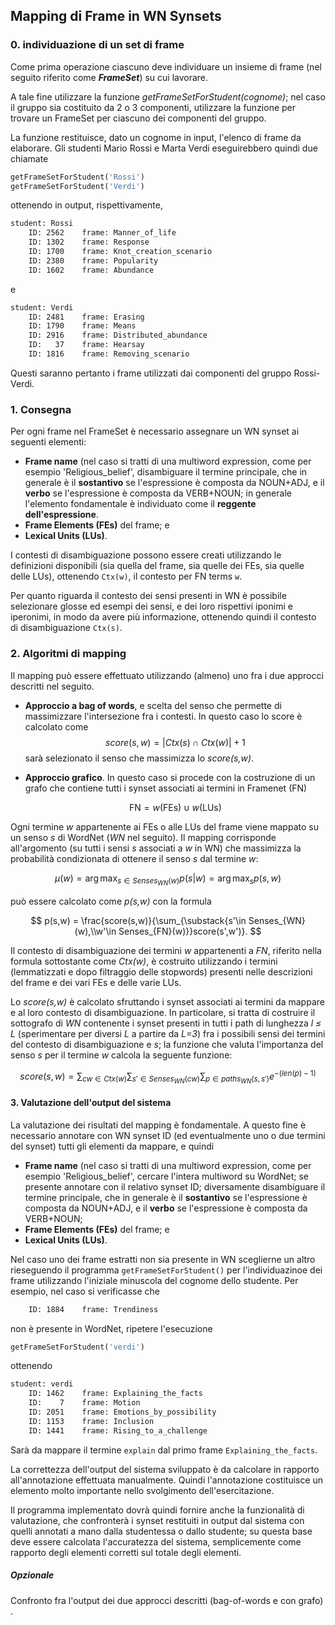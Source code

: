 ## Mapping di Frame in WN Synsets

### 0. individuazione di un set di frame

Come prima operazione ciascuno deve individuare un insieme  di frame (nel seguito riferito come ***FrameSet***) su cui lavorare.

A tale fine utilizzare la funzione *getFrameSetForStudent(cognome)*; nel caso il gruppo sia costituito da 2 o 3 componenti, utilizzare la funzione per trovare un FrameSet per ciascuno dei componenti del gruppo. 

La funzione restituisce, dato un cognome in input, l'elenco di frame da elaborare. Gli studenti Mario Rossi e Marta Verdi eseguirebbero quindi due chiamate

```python
getFrameSetForStudent('Rossi')
getFrameSetForStudent('Verdi')
```

ottenendo in output, rispettivamente,

```reStructuredText
student: Rossi
	ID: 2562	frame: Manner_of_life
	ID: 1302	frame: Response
	ID: 1700	frame: Knot_creation_scenario
	ID: 2380	frame: Popularity
	ID: 1602	frame: Abundance
```

e

```reStructuredText
student: Verdi
	ID: 2481	frame: Erasing
	ID: 1790	frame: Means
	ID: 2916	frame: Distributed_abundance
	ID:   37	frame: Hearsay
	ID: 1816	frame: Removing_scenario
```

Questi saranno pertanto i frame utilizzati dai componenti del gruppo Rossi-Verdi.



### 1. Consegna

Per ogni frame nel FrameSet è necessario assegnare un WN synset ai seguenti elementi:

- **Frame name** (nel caso si tratti di una multiword expression, come per esempio 'Religious_belief', disambiguare il termine principale, che in generale è il **sostantivo** se l'espressione è composta da NOUN+ADJ, e il **verbo** se l'espressione è composta da VERB+NOUN; in generale l'elemento fondamentale è individuato come il **reggente dell'espressione**.
- **Frame Elements (FEs)** del frame; e 
- **Lexical Units (LUs)**.

I contesti di disambiguazione possono essere creati utilizzando le definizioni disponibili (sia quella del frame, sia quelle dei FEs, sia quelle delle LUs), ottenendo `Ctx(w)`, il contesto per FN terms `w`.

Per quanto riguarda il contesto dei sensi presenti in WN è possibile selezionare glosse ed esempi dei sensi, e dei loro rispettivi iponimi e iperonimi, in modo da avere più informazione, ottenendo quindi il contesto di disambiguazione `Ctx(s)`.



### 2. Algoritmi di mapping

Il mapping può essere effettuato utilizzando (almeno) uno fra i due approcci descritti nel seguito.

- **Approccio a bag of words**, e scelta del senso che permette di massimizzare l'intersezione fra i contesti. In questo caso lo score è calcolato come 
  $$
  score(s,w) = |Ctx(s) \cap Ctx(w)|+1
  $$
  sarà selezionato il senso che massimizza lo *score(s,w)*.

- **Approccio grafico**. In questo caso si procede con la costruzione di un grafo che contiene tutti i synset associati ai termini in Framenet (FN)

  $$
  \text{FN} = w(\text{FEs}) \cup w(\text{LUs})
  $$
  
  

Ogni termine *w* appartenente ai FEs o alle LUs del frame viene mappato su un senso *s* di WordNet (*WN* nel seguito). Il mapping corrisponde all'argomento (su tutti i sensi *s* associati a *w* in WN) che massimizza la probabilità condizionata di ottenere il senso *s* dal termine *w*:


$$
  \DeclareMathOperator*{\argmax}{arg\,max}
  \mu(w)= \argmax_{s \in Senses_{WN}(w)} p(s|w) = \argmax_{s} p(s,w)
$$


può essere calcolato come  *p(s,w)* con la formula


$$
p(s,w) = \frac{score(s,w)}{\sum_{\substack{s'\in Senses_{WN}(w),\\w'\in Senses_{FN}(w)}}score(s',w')}.
$$


Il contesto di disambiguazione dei termini *w* appartenenti a *FN*, riferito nella formula sottostante come *Ctx(w)*, è costruito utilizzando i termini (lemmatizzati e dopo filtraggio delle stopwords) presenti nelle descrizioni del frame e dei vari FEs e delle varie LUs.

Lo *score(s,w)* è calcolato sfruttando i synset associati ai termini da mappare e al loro contesto di disambiguazione. In particolare, si tratta di costruire il sottografo di *WN* contenente i synset presenti in tutti i path di lunghezza *l  ≤ L* (sperimentare per diversi *L* a partire da *L=3*) fra i possibili sensi dei termini del contesto di disambiguazione e *s*; la funzione che valuta l'importanza del senso *s* per il termine *w* calcola la seguente funzione:


$$
  score(s,w)=\sum_{cw \in Ctx(w)} \sum_{s' \in Senses_{WN}(cw)}\sum_{p \in paths_{WN}(s,s')}e^{-(len(p)-1)}
$$




#### 3. Valutazione dell'output del sistema

La valutazione dei risultati del mapping è fondamentale. A questo fine è necessario annotare con WN synset ID (ed eventualmente uno o due termini del synset) tutti gli elementi da mappare, e quindi 

- **Frame name** (nel caso si tratti di una multiword expression, come per esempio 'Religious_belief', cercare l'intera multiword su WordNet; se presente annotare con il relativo synset ID; diversamente disambiguare il termine principale, che in generale è il **sostantivo** se l'espressione è composta da NOUN+ADJ, e il **verbo** se l'espressione è composta da VERB+NOUN;
- **Frame Elements (FEs)** del frame; e 
- **Lexical Units (LUs)**.

Nel caso uno dei frame estratti non sia presente in WN sceglierne un altro rieseguendo il programma `getFrameSetForStudent()` per l'individuazinoe dei frame utilizzando l'iniziale minuscola del cognome dello studente. Per esempio, nel caso si verificasse che 

```reStructuredText
	ID: 1884	frame: Trendiness
```

non è presente in WordNet, ripetere l'esecuzione

```python
getFrameSetForStudent('verdi')
```

ottenendo

```reStructuredText
student: verdi
	ID: 1462	frame: Explaining_the_facts
	ID:    7	frame: Motion
	ID: 2051	frame: Emotions_by_possibility
	ID: 1153	frame: Inclusion
	ID: 1441	frame: Rising_to_a_challenge
```

Sarà da mappare il termine `explain` dal primo frame `Explaining_the_facts`.



La correttezza dell'output del sistema sviluppato è da calcolare in rapporto all'annotazione effettuata manualmente. Quindi l'annotazione costituisce un elemento molto importante nello svolgimento dell'esercitazione.

Il programma implementato dovrà quindi fornire anche la funzionalità di valutazione, che confronterà i synset restituiti in output dal sistema con quelli annotati a mano dalla studentessa o dallo studente; su questa base deve essere calcolata l'accuratezza del sistema, semplicemente come rapporto degli elementi corretti sul totale degli elementi.

##### Opzionale

Confronto fra l'output dei due approcci descritti (bag-of-words e con grafo) .


